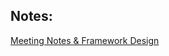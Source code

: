 ## Notes:

[Meeting Notes & Framework Design](https://docs.google.com/document/d/1qk7L6aTKUw9ykk0yhzhVlgbptl31UTwvZ6AsXmCjtvE/edit)

